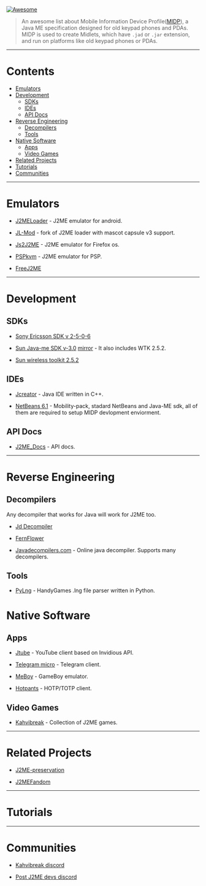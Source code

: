 [![Awesome](https://awesome.re/badge.svg)](https://awesome.re)

>An awesome list about Mobile Information Device Profile([MIDP](https://en.wikipedia.org/wiki/Mobile_Information_Device_Profile)), a Java ME specification designed for old keypad phones and PDAs. MIDP is used to create Midlets, which have `.jad` or `.jar` extension, and run on platforms like old keypad phones or PDAs.

---

# Contents

- [Emulators](#emulators)
- [Development](#development)
    - [SDKs](#sdks)
    - [IDEs](#ides)
    - [API Docs](#api-docs)
- [Reverse Engineering](#reverse-engineering)
    - [Decompilers](#decompilers)
    - [Tools](#tools)
- [Native Software](#native-software)
    - [Apps](#apps)
    - [Video Games](#video-games)
- [Related Projects](#related-projects)
- [Tutorials](#tutorials)
- [Communities](#communities)

---

# Emulators

- [J2MELoader](https://github.com/nikita36078/J2ME-Loader) - J2ME emulator for android.

- [JL-Mod](https://github.com/woesss/JL-Mod) - fork of J2ME loader  with mascot capsule v3 support.

- [Js2J2ME](https://github.com/szatkus/js2me) - J2ME emulator for Firefox os.

- [PSPkvm](https://sourceforge.net/projects/pspkvm/) - J2ME emulator for PSP.

- [FreeJ2ME](https://github.com/hex007/freej2me)


---

# Development

## SDKs

- [Sony Ericsson SDK v 2-5-0-6](https://archive.org/details/semc_java_me_cldc_sdk.2-5-0-6)

- [Sun Java-me SDK v-3.0](https://www.oracle.com/java/technologies/javame-sdk/java-me-sdk-v30.html)  [mirror](https://archive.org/details/sun_java_me_sdk-3_0-win) - It also includes WTK 2.5.2.


- [Sun wireless toolkit 2.5.2](https://www.oracle.com/java/technologies/java-archive-downloads-javame-downloads.html#sun_java_wireless_toolkit-2.5.2_01)


## IDEs

- [Jcreator](https://en.m.wikipedia.org/wiki/JCreator) - Java IDE written in C++.

- [NetBeans 6.1](https://archive.org/download/netbeans-olds/6.1) -  Mobility-pack, stadard NetBeans and Java-ME sdk, all of them are required to setup MIDP devlopment enviorment.


## API Docs

- [J2ME_Docs](https://nikita36078.github.io/J2ME_Docs) - API docs.

---

# Reverse Engineering

## Decompilers

Any decompiler that works for Java will work for J2ME too.

- [Jd Decompiler](https://java-decompiler.github.io)

- [FernFlower](https://github.com/fesh0r/fernflower)

- [Javadecompilers.com](https://www.javadecompilers.com) - Online java decompiler. Supports many decompilers.


## Tools

- [PyLng](https://github.com/CakesTwix/pylng) - HandyGames .lng file parser written in Python.


# Native Software

## Apps

- [Jtube](https://github.com/shinovon/JTube) - YouTube client based on Invidious API.

- [Telegram micro](https://github.com/faissaloo/telegram-micro) - Telegram client.

- [MeBoy](http://arktos.se/meboy) - GameBoy emulator.

- [Hotpants](https://github.com/baumschubser/hotpants/) - HOTP/TOTP client.


## Video Games

- [Kahvibreak](https://bluemaxima.org/kahvibreak) - Collection of J2ME games.

---

# Related Projects

- [J2ME-preservation](https://github.com/j2me-preservation/j2me-preservation)

- [J2MEFandom](j2me.fandom.com/wiki/development_tools)

---

# Tutorials



---

# Communities
 
- [Kahvibreak discord](https://discord.gg/8TgbHAG)

- [Post J2ME devs discord](https://discord.gg/MszXTsqaKG)
